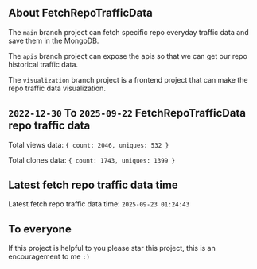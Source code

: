 ## About FetchRepoTrafficData

The `main` branch project can fetch specific repo everyday traffic data and save them in the MongoDB.

The `apis` branch project can expose the apis so that we can get our repo historical traffic data.

The `visualization` branch project is a frontend project that can make the repo traffic data visualization.

## `2022-12-30` To `2025-09-22` FetchRepoTrafficData repo traffic data

Total views data: `{ count: 2046, uniques: 532 }`

Total clones data: `{ count: 1743, uniques: 1399 }`

## Latest fetch repo traffic data time

Latest fetch repo traffic data time: `2025-09-23 01:24:43`

## To everyone

If this project is helpful to you please star this project, this is an encouragement to me `:)`




